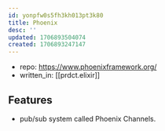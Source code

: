 ```yaml
---
id: yonpfw0s5fh3kh013pt3k80
title: Phoenix
desc: ''
updated: 1706893504074
created: 1706893247147
---
```


- repo: https://www.phoenixframework.org/
- written_in: [[prdct.elixir]]

## Features

- pub/sub system called Phoenix Channels.